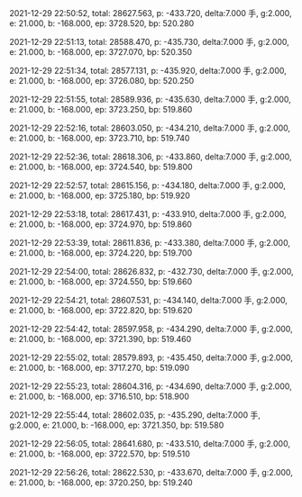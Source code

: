 2021-12-29 22:50:52, total: 28627.563, p: -433.720, delta:7.000 手, g:2.000, e: 21.000, b: -168.000, ep: 3728.520, bp: 520.280

2021-12-29 22:51:13, total: 28588.470, p: -435.730, delta:7.000 手, g:2.000, e: 21.000, b: -168.000, ep: 3727.070, bp: 520.350

2021-12-29 22:51:34, total: 28577.131, p: -435.920, delta:7.000 手, g:2.000, e: 21.000, b: -168.000, ep: 3726.080, bp: 520.250

2021-12-29 22:51:55, total: 28589.936, p: -435.630, delta:7.000 手, g:2.000, e: 21.000, b: -168.000, ep: 3723.250, bp: 519.860

2021-12-29 22:52:16, total: 28603.050, p: -434.210, delta:7.000 手, g:2.000, e: 21.000, b: -168.000, ep: 3723.710, bp: 519.740

2021-12-29 22:52:36, total: 28618.306, p: -433.860, delta:7.000 手, g:2.000, e: 21.000, b: -168.000, ep: 3724.540, bp: 519.800

2021-12-29 22:52:57, total: 28615.156, p: -434.180, delta:7.000 手, g:2.000, e: 21.000, b: -168.000, ep: 3725.180, bp: 519.920

2021-12-29 22:53:18, total: 28617.431, p: -433.910, delta:7.000 手, g:2.000, e: 21.000, b: -168.000, ep: 3724.970, bp: 519.860

2021-12-29 22:53:39, total: 28611.836, p: -433.380, delta:7.000 手, g:2.000, e: 21.000, b: -168.000, ep: 3724.220, bp: 519.700

2021-12-29 22:54:00, total: 28626.832, p: -432.730, delta:7.000 手, g:2.000, e: 21.000, b: -168.000, ep: 3724.550, bp: 519.660

2021-12-29 22:54:21, total: 28607.531, p: -434.140, delta:7.000 手, g:2.000, e: 21.000, b: -168.000, ep: 3722.820, bp: 519.620

2021-12-29 22:54:42, total: 28597.958, p: -434.290, delta:7.000 手, g:2.000, e: 21.000, b: -168.000, ep: 3721.390, bp: 519.460

2021-12-29 22:55:02, total: 28579.893, p: -435.450, delta:7.000 手, g:2.000, e: 21.000, b: -168.000, ep: 3717.270, bp: 519.090

2021-12-29 22:55:23, total: 28604.316, p: -434.690, delta:7.000 手, g:2.000, e: 21.000, b: -168.000, ep: 3716.510, bp: 518.900

2021-12-29 22:55:44, total: 28602.035, p: -435.290, delta:7.000 手, g:2.000, e: 21.000, b: -168.000, ep: 3721.350, bp: 519.580

2021-12-29 22:56:05, total: 28641.680, p: -433.510, delta:7.000 手, g:2.000, e: 21.000, b: -168.000, ep: 3722.570, bp: 519.510

2021-12-29 22:56:26, total: 28622.530, p: -433.670, delta:7.000 手, g:2.000, e: 21.000, b: -168.000, ep: 3720.250, bp: 519.240